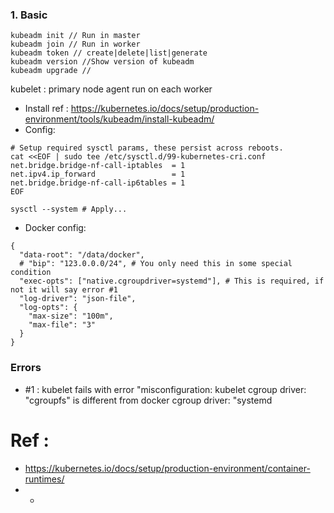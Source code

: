 ### 1. Basic
```
kubeadm init // Run in master
kubeadm join // Run in worker
kubeadm token // create|delete|list|generate
kubeadm version //Show version of kubeadm
kubeadm upgrade // 
```

kubelet : primary node agent run on each worker

- Install ref : https://kubernetes.io/docs/setup/production-environment/tools/kubeadm/install-kubeadm/
- Config:
```
# Setup required sysctl params, these persist across reboots.
cat <<EOF | sudo tee /etc/sysctl.d/99-kubernetes-cri.conf
net.bridge.bridge-nf-call-iptables  = 1
net.ipv4.ip_forward                 = 1
net.bridge.bridge-nf-call-ip6tables = 1
EOF

sysctl --system # Apply...

```
- Docker config:
```
{
  "data-root": "/data/docker", 
  # "bip": "123.0.0.0/24", # You only need this in some special condition 
  "exec-opts": ["native.cgroupdriver=systemd"], # This is required, if not it will say error #1
  "log-driver": "json-file",
  "log-opts": {
    "max-size": "100m",
    "max-file": "3"
  }
}
```

### Errors
- #1 : kubelet fails with error "misconfiguration: kubelet cgroup driver: "cgroupfs" is different from docker cgroup driver: "systemd
















# Ref :
- https://kubernetes.io/docs/setup/production-environment/container-runtimes/
- - 
